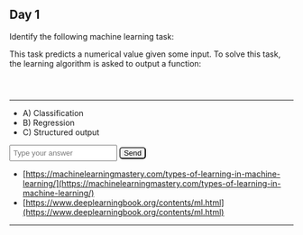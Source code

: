 ## Day 1

Identify the following machine learning task:

This task predicts a numerical value given some input. To solve this task, the learning algorithm is asked to output a function:

<div id="katex_day1" class="katex-formula"></div>

---

- A) Classification
- B) Regression
- C) Structured output

<input type="text" placeholder="Type your answer" id="day1_choice" name="day1_choice"/>
<button type="submit" id="day1_submit" class="button">Send</button> 
<div id="day1_feedback"></div>

- [https://machinelearningmastery.com/types-of-learning-in-machine-learning/](https://machinelearningmastery.com/types-of-learning-in-machine-learning/)
- [https://www.deeplearningbook.org/contents/ml.html](https://www.deeplearningbook.org/contents/ml.html)
---






<link rel="stylesheet" href="https://cdn.jsdelivr.net/npm/katex@0.12.0/dist/katex.min.css" integrity="sha384-AfEj0r4/OFrOo5t7NnNe46zW/tFgW6x/bCJG8FqQCEo3+Aro6EYUG4+cU+KJWu/X" crossorigin="anonymous">
<style>
  .katex-formula {
    padding: 1em;
  }
  button[type=submit] {
    border-radius: 5px;
  }
  input {
    padding: 5px;
  }
</style>
<script src="https://cdn.jsdelivr.net/npm/katex@0.12.0/dist/katex.min.js" integrity="sha384-g7c+Jr9ZivxKLnZTDUhnkOnsh30B4H0rpLUpJ4jAIKs4fnJI+sEnkvrMWph2EDg4" crossorigin="anonymous"></script>

<script>
  const selectAnswer = (answer, submit_id, choice_id, feedback_id) => {
    const feedback = document.getElementById(feedback_id)
    const choice = document.getElementById(choice_id);
    if (choice.value.toLowerCase() == answer) {
      feedback.innerHTML = "Correct!"
    } else {
      feedback.innerHTML = "Not quite."
    }
  }

  const days = [
    [1,"b", String.raw`f : \R^n \to \R`],
  ]
  for (let i in  days) {
    [id, ans, formula] =  days[i]
    document.getElementById("day" + id + "_submit").addEventListener(("click"), () => {
      selectAnswer(ans, "day" + id + "_submit", "day" + id + "_choice", "day" + id + "_feedback")
    });
    
    katex.render(formula, document.getElementById("katex_day" + id), {
      throwOnError: false
    });
  }
</script>


